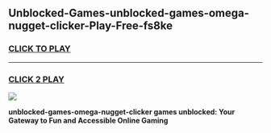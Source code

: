 
## Unblocked-Games-unblocked-games-omega-nugget-clicker-Play-Free-fs8ke
<h3>
<a href="https://premium76.site?title=unblocked-games-omega-nugget-clicker&ref=09A">CLICK TO PLAY</a></h3>
<hr>

<h3>
<a href="https://premium76.site?title=unblocked-games-omega-nugget-clicker&ref=09A">CLICK 2 PLAY</a>
  
</h3>

<a href="https://premium76.site?title=unblocked-games-omega-nugget-clicker&ref=09A"><img src="https://clearcache.store/games.png"></a>


**unblocked-games-omega-nugget-clicker games unblocked: Your Gateway to Fun and Accessible Online Gaming**
